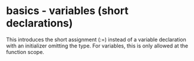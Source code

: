 # basics - variables (short declarations)

This introduces the short assignment (:=) instead of a variable declaration with an initializer omitting the type. For variables, this is only allowed at the function scope.
